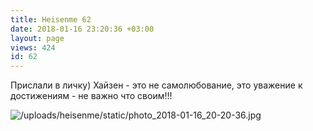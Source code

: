 ```yaml
---
title: Heisenme 62
date: 2018-01-16 23:20:36 +03:00
layout: page
views: 424
id: 62
---
```


Прислали в личку) Хайзен - это не самолюбование, это уважение к достижениям - не важно что своим!!!



![/uploads/heisenme/static/photo_2018-01-16_20-20-36.jpg](/uploads/heisenme/static/photo_2018-01-16_20-20-36.jpg)
